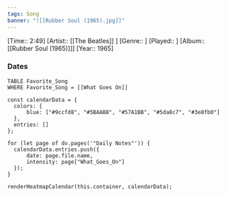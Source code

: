 ```yaml
---
tags: Song  
banner: "![[Rubber Soul (1965).jpg]]"
---
```

[Time:: 2:49]
[Artist:: [[The Beatles]] ]
[Genre:: ]
[Played:: ]
[Album:: [[Rubber Soul (1965)]]]
[Year:: 1965]
### Dates
````dataview
TABLE Favorite_Song
WHERE Favorite_Song = [[What Goes On]]
````
  ```dataviewjs
const calendarData = { 
	colors: { 
		blue: ["#9ccfd8", "#5BAAB8", "#57A1BB", "#5da8c7", "#3e8fb0"] 
	}, 
	entries: [] 
}; 

for (let page of dv.pages('"Daily Notes"')) { 
	calendarData.entries.push({ 
		date: page.file.name, 
		intensity: page["What_Goes_On"]
	}); 
} 

renderHeatmapCalendar(this.container, calendarData);
```
